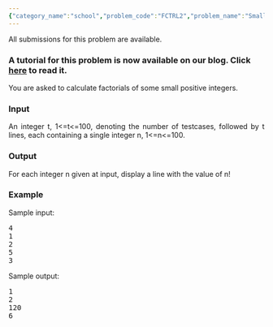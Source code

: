 ```yaml
---
{"category_name":"school","problem_code":"FCTRL2","problem_name":"Small factorials","languages_supported":{"0":"ADA","1":"ASM","2":"BASH","3":"BF","4":"C","5":"C99 strict","6":"CAML","7":"CLOJ","8":"CLPS","9":"CPP 4.3.2","10":"CPP 4.9.2","11":"CPP14","12":"CS2","13":"D","14":"ERL","15":"FORT","16":"FS","17":"GO","18":"HASK","19":"ICK","20":"ICON","21":"JAVA","22":"JS","23":"LISP clisp","24":"LISP sbcl","25":"LUA","26":"NEM","27":"NICE","28":"NODEJS","29":"PAS fpc","30":"PAS gpc","31":"PERL","32":"PERL6","33":"PHP","34":"PIKE","35":"PRLG","36":"PYPY","37":"PYTH","38":"PYTH 3.4","39":"RUBY","40":"SCALA","41":"SCM chicken","42":"SCM guile","43":"SCM qobi","44":"ST","45":"TEXT","46":"WSPC"},"max_timelimit":1,"source_sizelimit":2000,"problem_author":"admin","problem_tester":null,"date_added":"1-12-2008","tags":{"0":"admin"},"time":{"view_start_date":1242750905,"submit_start_date":1242750905,"visible_start_date":1242750905,"end_date":1735669800},"layout":"problem"}
---
```

<span class="solution-visible-txt">All submissions for this problem are available.</span><h3>A tutorial for this problem is now available on our blog. Click <a href = "http://blog.codechef.com/2009/07/02/tutorial-for-small-factorials/">here</a> to read it. </h3>
<P align=justify>
You are asked to calculate factorials of some small positive integers.
</p>
<H3>Input</h3>
<P align=justify>
An integer t, 1<=t<=100, denoting the number of testcases, followed by t lines, each containing a single integer n, 1<=n<=100.</p>
<H3>Output</h3>
<P align=justify>
For each integer n given at input, display a line with the value of n!</p>
<H3>Example</h3>
<div align=left>
Sample input:
<pre>
4
1
2
5
3
</pre>
<p>
Sample output:
<pre>
1
2
120
6
</pre>
</div>